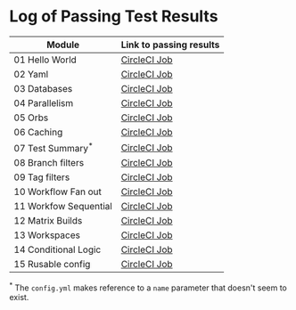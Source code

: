 # Log of Passing Test Results

| Module | Link to passing results|
|--------|:-----------------------|
| 01 Hello World | [CircleCI Job](https://app.circleci.com/pipelines/github/klsember/CircleCI-Training-Koans/3/workflows/23decbdb-94f0-4cf2-a6a3-486b217ee558/jobs/3) |
| 02 Yaml | [CircleCI Job](https://app.circleci.com/pipelines/github/klsember/CircleCI-Training-Koans/9/workflows/f6f5bf0b-961c-403f-bc4b-4fec6e914c73/jobs/9) |
| 03 Databases | [CircleCI Job](https://app.circleci.com/pipelines/github/klsember/CircleCI-Training-Koans/12/workflows/511c7034-3464-4670-8e6c-a0e104646e9f/jobs/12) |
| 04 Parallelism | [CircleCI Job](https://app.circleci.com/pipelines/github/klsember/CircleCI-Training-Koans/19/workflows/2b7f6773-df59-4880-b3b0-38e735db1316/jobs/19) |
| 05 Orbs |  [CircleCI Job](https://app.circleci.com/pipelines/github/klsember/CircleCI-Training-Koans/20/workflows/2db7422f-f06f-436c-aa82-25044b0e2d1f/jobs/20) |
| 06 Caching | [CircleCI Job](https://app.circleci.com/pipelines/github/klsember/CircleCI-Training-Koans/34/workflows/39640eec-80d2-40e5-9a23-9fb362f407b1/jobs/37) |
| 07 Test Summary<sup>*</sup> | [CircleCI Job](https://app.circleci.com/pipelines/github/klsember/CircleCI-Training-Koans/26/workflows/a104789e-b0f1-428f-ad2d-714d66ca482a/jobs/26) |
| 08 Branch filters | [CircleCI Job](https://app.circleci.com/pipelines/github/klsember/CircleCI-Training-Koans/30/workflows/40d9fa07-4120-4678-aaac-e71b0848beee) |
| 09 Tag filters | [CircleCI Job](https://app.circleci.com/pipelines/github/klsember/CircleCI-Training-Koans/44/workflows/39fee15f-523e-4de6-85a6-9543551800be) |
| 10 Workflow Fan out | [CircleCI Job](https://app.circleci.com/pipelines/github/klsember/CircleCI-Training-Koans/46/workflows/77923de6-f26f-4ffb-8506-03daae12c90b) |
| 11 Workfow Sequential | [CircleCI Job](https://app.circleci.com/pipelines/github/klsember/CircleCI-Training-Koans/47/workflows/cf6324d8-0031-46a6-bc59-21fcf1d911cc) |
| 12 Matrix Builds | [CircleCI Job](https://app.circleci.com/pipelines/github/klsember/CircleCI-Training-Koans/50/workflows/1fe6c16d-cf00-4c84-a3c8-2780f8e145cf) |
| 13 Workspaces | [CircleCI Job]() |
| 14 Conditional Logic | [CircleCI Job]() |
| 15 Rusable config | [CircleCI Job]() |


<sup>*</sup> The `config.yml` makes reference to a `name` parameter that doesn't seem to exist. 